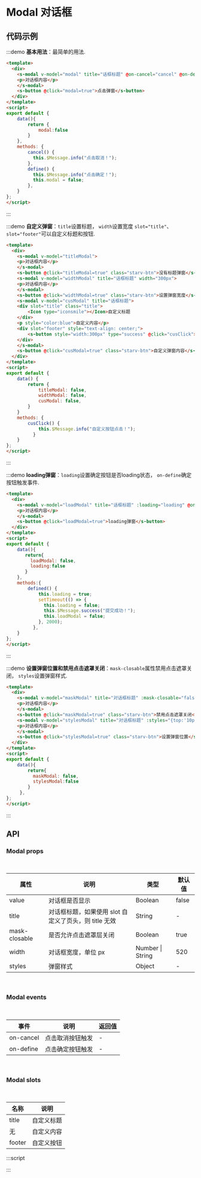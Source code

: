 # Modal 对话框

## 代码示例

:::demo
**基本用法**：最简单的用法.

```html
<template>
  <div>
    <s-modal v-model="modal" title="话框标题" @on-cancel="cancel" @on-define="define">
    <p>对话框内容</p>
    </s-modal>
    <s-button @click="modal=true">点击弹窗</s-button>
  </div>
</template>
<script>
export default {
    data(){
        return {
            modal:false
        }
    },
    methods: {
        cancel() {
          this.$Message.info("点击取消！");
        },
        define() {
          this.$Message.info("点击确定！");
          this.modal = false;
        },
    }
};
</script>
```
:::

:::demo
**自定义弹窗**：`title`设置标题， `width`设置宽度 `slot="title"`、 `slot="footer"`可以自定义标题和按钮.

```html
<template>
  <div>
    <s-modal v-model="titleModal">
    <p>对话框内容</p>
    </s-modal>
    <s-button @click="titleModal=true" class="starv-btn">没有标题弹窗</s-button>
    <s-modal v-model="widthModal" title="话框标题" width="300px">
    <p>对话框内容</p>
    </s-modal>
    <s-button @click="widthModal=true" class="starv-btn">设置弹窗宽度</s-button>
    <s-modal v-model="cusModal" title="话框标题">
    <div slot="title" class="title">
        <Icon type="iconsmile"></Icon>自定义标题
    </div>
    <p style="color:blue">自定义内容</p>
    <div slot="footer" style="text-align: center;">
        <s-button style="width:300px" type="success" @click="cusClick">自定义按钮</s-button>
    </div>
    </s-modal>
    <s-button @click="cusModal=true" class="starv-btn">自定义弹窗内容</s-button>
  </div>
</template>
<script>
export default {
    data() {
        return {
            titleModal: false,
            widthModal: false,
            cusModal: false,
        }
    }
    methods: {
        cusClick() {
            this.$Message.info("自定义按钮点击！");
          } 
    }
};
</script>
```
:::

:::demo
**loading弹窗**：`loading`设置确定按钮是否loading状态， `on-define`确定按钮触发事件.

```html
<template>
  <div>
    <s-modal v-model="loadModal" title="话框标题" :loading="loading" @on-define="defined">
    <p>对话框内容</p>
    </s-modal>
    <s-button @click="loadModal=true">loading弹窗</s-button>
  </div>
</template>
<script>
export default {
    data(){
       return{
         loadModal: false,
         loading:false
       }
    },
    methods:{
        defined() {
            this.loading = true;
            setTimeout(() => {
              this.loading = false;
              this.$Message.success("提交成功！");
              this.loadModal = false;
            }, 2000);
          },
    }
};
</script>
```
:::

:::demo
**设置弹窗位置和禁用点击遮罩关闭**：`mask-closable`属性禁用点击遮罩关闭， `styles`设置弹窗样式.

```html
<template>
  <div>
    <s-modal v-model="maskModal" title="对话框标题" :mask-closable="false">
    <p>对话框内容</p>
    </s-modal>
    <s-button @click="maskModal=true" class="starv-btn">禁用点击遮罩关闭</s-button>
    <s-modal v-model="stylesModal" title="对话框标题" :styles="{top:'10px'}">
    <p>对话框内容</p>
    </s-modal>
    <s-button @click="stylesModal=true" class="starv-btn">设置弹窗位置</s-button>
  </div>
</template>
<script>
export default {
    data(){
        return{
          maskModal: false,
          stylesModal:false
        }
     },
};
</script>
```
:::

## API

### Modal props

<br/>

|  属性  | 说明  |  类型  |  默认值  |
|  ----  | ---- |  ----  |  ----   |
|  value  | 对话框是否显示 |  Boolean  |  false  |
|  title  | 对话框标题，如果使用 slot 自定义了页头，则 title 无效  |  String  |  -  |
|  mask-closable  | 是否允许点击遮罩层关闭  |  Boolean  |  true  |
|  width  | 对话框宽度，单位 px  |  Number \| String  |  520 |
|  styles  | 弹窗样式  |  Object  |  -  |

<br/>

### Modal events

<br/>

|  事件  | 说明  | 返回值  |
|  ----  | ---- | ---- |
|   on-cancel   | 点击取消按钮触发 |  -  |
|   on-define   | 点击确定按钮触发 |  -  |

<br/>

### Modal slots

<br/>

|  名称  | 说明  |
|  ----  | ---- |
|   title   | 自定义标题 |
|   无   | 自定义内容 |
|   footer   | 自定义按钮 |

:::script
<script>
export default {
    data(){
        return {
            modal:false,
            titleModal: false,
            widthModal: false,
            cusModal: false,
            loadModal: false,
            loading:false,
            maskModal: false,
            stylesModal:false
        }
    },
    methods: {
        cancel() {
          this.$Message.info("点击取消！");
        },
        define() {
          this.$Message.info("点击确定！");
          this.modal = false;
        },
        cusClick() {
          this.$Message.info("自定义按钮点击！");
        },
        defined() {
            this.loading = true;
            setTimeout(() => {
              this.loading = false;
              this.$Message.success("提交成功！");
              this.loadModal = false;
            }, 2000);
        },
    }
};
</script>
:::